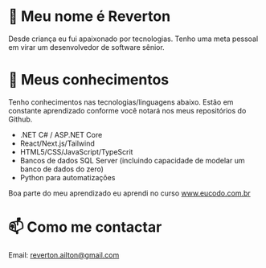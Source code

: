 # 👋 Meu nome é Reverton

Desde criança eu fui apaixonado por tecnologias. Tenho uma meta pessoal em virar um desenvolvedor de software sênior.

# 👀 Meus conhecimentos

Tenho conhecimentos nas tecnologias/linguagens abaixo. Estão em constante aprendizado conforme você notará nos meus repositórios do Github.

* .NET C# / ASP.NET Core
* React/Next.js/Tailwind
* HTML5/CSS/JavaScript/TypeScrit
* Bancos de dados SQL Server (incluindo capacidade de modelar um banco de dados do zero)
* Python para automatizações 

Boa parte do meu aprendizado eu aprendi no curso www.eucodo.com.br

# 📫 Como me contactar

Email: reverton.ailton@gmail.com
